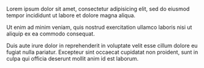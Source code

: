 ---
---

Lorem ipsum dolor sit amet, consectetur adipisicing elit, sed do eiusmod tempor 
incididunt ut labore et dolore magna aliqua.

Ut enim ad minim veniam, quis nostrud exercitation ullamco laboris nisi ut 
aliquip ex ea commodo consequat.

<!-- More -->

Duis aute irure dolor in reprehenderit in voluptate velit esse cillum dolore eu 
fugiat nulla pariatur. Excepteur sint occaecat cupidatat non proident, sunt in 
culpa qui officia deserunt mollit anim id est laborum.
